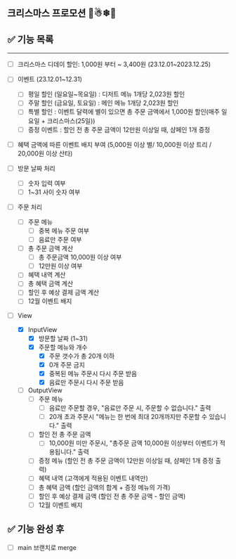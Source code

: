 ## 크리스마스 프로모션 🌲☃❄🎁

## ✅ 기능 목록

------

- [ ] 크리스마스 디데이 할인: 1,000원 부터 ~ 3,400원 (23.12.01~2023.12.25)

- [ ] 이벤트 (23.12.01~12.31)
  - [ ] 평일 할인 (일요일~목요일) : 디저트 메뉴 1개당 2,023원 할인
  - [ ] 주말 할인 (금요일, 토요일) : 메인 메뉴 1개당 2,023원 할인
  - [ ] 특별 할인 : 이벤트 달력에 별이 있으면 총 주문 금액에서 1,000원 할인(매주 일요일 + 크리스마스(25일))
  - [ ] 증정 이벤트 : 할인 전 총 주문 금액이 12만원 이상일 때, 샴페인 1개 증정
- [ ] 혜택 금액에 따른 이벤트 배지 부여 (5,000원 이상 별/ 10,000원 이상 트리 / 20,000원 이상 산타)
- [ ] 방문 날짜 처리
  - [ ] 숫자 입력 여부
  - [ ] 1~31 사이 숫자 여부
- [ ] 주문 처리
  - [ ] 주문 메뉴
    - [ ] 중복 메뉴 주문 여부
    - [ ] 음료만 주문 여부
  - [ ] 총 주문 금액 계산
    - [ ] 총 주문금액 10,000원 이상 여부
    - [ ] 12만원 이상 여부
  - [ ] 혜택 내역 계산
  - [ ] 총 혜택 금액 계산
  - [ ] 할인 후 예상 결제 금액 계산
  - [ ] 12월 이벤트 배지 
- [ ] View
  - [x] InputView
    - [x] 방문할 날짜 (1~31)
    - [x] 주문할 메뉴와 개수
      - [x] 주문 갯수가 총 20개 이하
      - [x] 0개 주문 금지
      - [x] 중복된 메뉴 주문시 다시 주문 받음
      - [x] 음료만 주문시 다시 주문 받음
  - [ ] OutputView
    - [ ] 주문 메뉴
      - [ ] 음료만 주문할 경우, "음료만 주문 시, 주문할 수 없습니다." 출력
      - [ ] 20개 초과 주문시 "메뉴는 한 번에 최대 20개까지만 주문할 수 있습니다." 출력
    - [ ] 할인 전 총 주문 금액
      - [ ] 10,000원 미만 주문시, "총주문 금액 10,000원 이상부터 이벤트가 적용됩니다." 출력
    - [ ] 증정 메뉴 (할인 전 총 주문 금액이 12만원 이상일 때, 샴페인 1개 증정 출력)
    - [ ] 혜택 내역 (고객에게 적용된 이벤트 내역만)
    - [ ] 총 혜택 금액 (할인 금액의 합계 + 증정 메뉴의 가격)
    - [ ] 할인 후 예상 결제 금액 (할인 전 총 주문 금액 - 할인 금액)
    - [ ] 12월 이벤트 배지

## ✅ 기능 완성 후

- [ ] main 브랜치로 merge